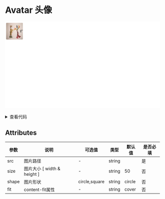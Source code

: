 <!--
 * @Author: zhang_gen_yuan
 * @Date: 2022-09-12 22:42:37
 * @LastEditTime: 2023-08-16 14:01:38
 * @Descripttion: 
-->
# Avatar 头像

![alt](./../../public/component/avatar.png)


<details>
<summary>查看代码</summary>

```vue
<script lang="ts" setup>
import { Avatar } from "zgy-ui"
</script>
<template>
  <Avatar size="100" shape="square" />
</template>
```

</details>

## Attributes

| 参数| 说明 |可选值|类型|默认值| 是否必填|
|-----| ----|-----|---|-------|----|
| src| 图片路径 |- |string |  | 是 |
| size| 图片大小 [ width & height ] |- |string | 50 | 否 |
| shape| 图片形状 | circle,square |string | circle | 否 |
| fit| content-fit属性 |- |string | cover | 否 |
